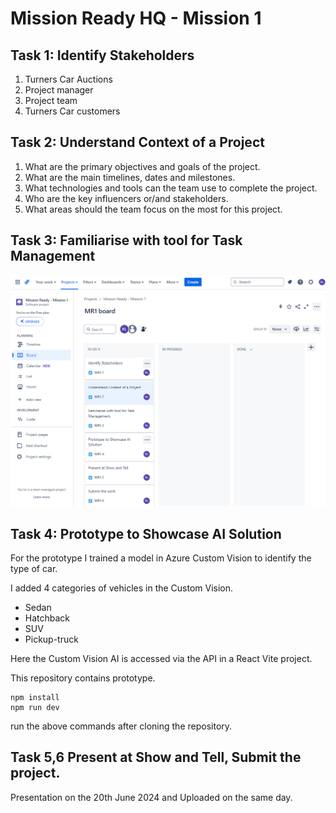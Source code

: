 # Mission Ready HQ - Mission 1

## Task 1: Identify Stakeholders

1.	Turners Car Auctions
2.	Project manager
3.	Project team
4.	Turners Car customers


## Task 2: Understand Context of a Project

1.	What are the primary objectives and goals of the project.
2.	What are the main timelines, dates and milestones.
3.	What technologies and tools can the team use to complete the project.
4.	Who are the key influencers or/and stakeholders.
5.	What areas should the team focus on the most for this project. 

## Task 3: Familiarise with tool for Task Management

![screenshot](./Jira-board.png)

## Task 4: Prototype to Showcase AI Solution

For the prototype I trained a model in Azure Custom Vision to identify the type of car.

I added 4 categories of vehicles in the Custom Vision.
- Sedan
- Hatchback
- SUV
- Pickup-truck

Here the Custom Vision AI is accessed via the API in a React Vite project. 

This repository contains prototype. 

```
npm install
npm run dev
```
run the above commands after cloning the repository. 

## Task 5,6 Present at Show and Tell, Submit the project.

Presentation on the 20th June 2024 and Uploaded on the same day. 